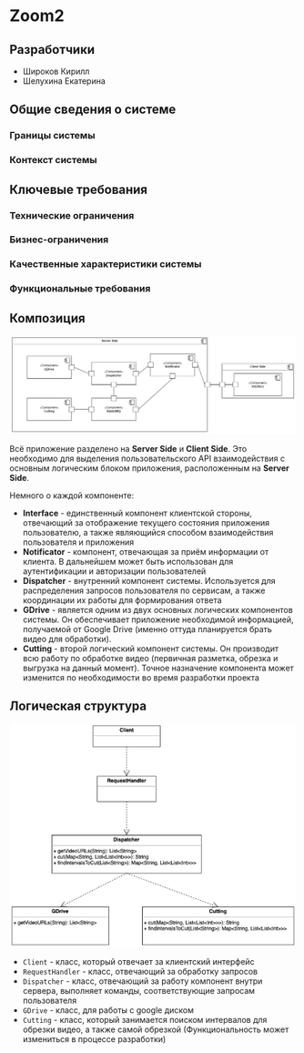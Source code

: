 # Zoom2
## Разработчики
- Широков Кирилл
- Шелухина Екатерина

## Общие сведения о системе
### Границы системы
### Контекст системы

## Ключевые требования
### Технические ограничения
### Бизнес-ограничения
### Качественные характеристики системы
### Функциональные требования

## Композиция
![components](architecture/components.jpg)

Всё приложение разделено на **Server Side** и **Client Side**. Это необходимо для выделения пользовательского API взаимодействия с основным логическим блоком приложения, расположенным на **Server Side**.

Немного о каждой компоненте:
 - **Interface** - единственный компонент клиентской стороны, отвечающий за отображение текущего состояния приложения пользователю, а также являющийся способом взаимодействия пользователя и приложения
 - **Notificator** - компонент, отвечающая за приём информации от клиента. В дальнейшем может быть использован для аутентификации и авторизации пользователей
 - **Dispatcher** - внутренний компонент системы. Используется для распределения запросов пользователя по сервисам, а также координации их работы для формирования ответа
 - **GDrive** - является одним из двух основных логических компонентов системы. Он обеспечивает приложение необходимой информацией, получаемой от Google Drive (именно оттуда планируется брать видео для обработки).
 - **Cutting** - второй логический компонент системы. Он производит всю работу по обработке видео (первичная разметка, обрезка и выгрузка на данный момент). Точное назначение компонента может изменится по необходимости во время разработки проекта

## Логическая структура
![classes](architecture/classes.png)

- `Client` - класс, который отвечает за клиентский интерфейс
- `RequestHandler` - класс, отвечающий за обработку запросов
- `Dispatcher` - класс, отвечающий за работу компонент внутри сервера, выполняет команды, соответствующие запросам пользователя
- `GDrive` - класс, для работы с google диском
- `Cutting` - класс, который занимается поиском интервалов для обрезки видео, а также самой обрезкой (Функциональность может измениться в процессе разработки)

